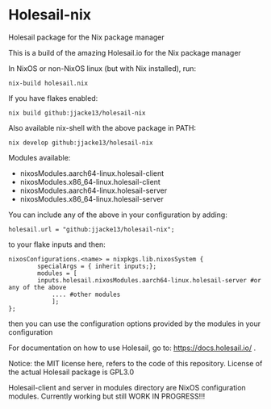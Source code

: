 # Holesail-nix
Holesail package for the Nix package manager

This is a build of the amazing Holesail.io for the Nix package manager

In NixOS or non-NixOS linux (but with Nix installed), run: 

	nix-build holesail.nix

If you have flakes enabled:

	nix build github:jjacke13/holesail-nix

Also available nix-shell with the above package in PATH:

	nix develop github:jjacke13/holesail-nix

Modules available: 

- nixosModules.aarch64-linux.holesail-client
- nixosModules.x86_64-linux.holesail-client
- nixosModules.aarch64-linux.holesail-server
- nixosModules.x86_64-linux.holesail-server

You can include any of the above in your configuration by adding:

	holesail.url = "github:jjacke13/holesail-nix";  

to your flake inputs and then:

	nixosConfigurations.<name> = nixpkgs.lib.nixosSystem {
      		specialArgs = { inherit inputs;};
      		modules = [
			inputs.holesail.nixosModules.aarch64-linux.holesail-server #or any of the above
        		.... #other modules
        		];      
	};

then you can use the configuration options provided by the modules in your configuration



For documentation on how to use Holesail, go to: https://docs.holesail.io/ .

Notice: the MIT license here, refers to the code of this repository. License of the actual Holesail package is GPL3.0

Holesail-client and server in modules directory are NixOS configuration modules. Currently working but still WORK IN PROGRESS!!!
